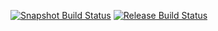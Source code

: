 [![Snapshot Build Status](http://ec2-35-170-59-132.compute-1.amazonaws.com:8080/jenkins/view/New%20Plugins/job/transmart-custom-snapshots/badge/icon)](http://ec2-35-170-59-132.compute-1.amazonaws.com:8080/jenkins/view/New%20Plugins/job/transmart-custom-snapshots/)
[![Release Build Status](http://ec2-35-170-59-132.compute-1.amazonaws.com:8080/jenkins/view/New%20Plugins/job/transmart-custom-releases/badge/icon)](http://ec2-35-170-59-132.compute-1.amazonaws.com:8080/jenkins/view/New%20Plugins/job/transmart-custom-releases/)
